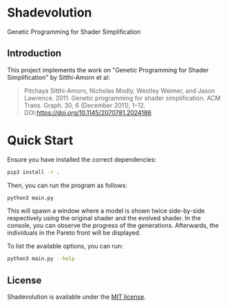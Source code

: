 # Shadevolution
Genetic Programming for Shader Simplification

## Introduction
This project implements the work on "Genetic Programming for Shader Simplification" by Sitthi-Amorn et al: 
> Pitchaya Sitthi-Amorn, Nicholas Modly, Westley Weimer, and Jason Lawrence. 2011. Genetic programming for shader 
> simplification. ACM Trans. Graph. 30, 6 (December 2011), 1–12. DOI:https://doi.org/10.1145/2070781.2024186

# Quick Start
Ensure you have installed the correct dependencies:
```bash
pip3 install -r .
```
Then, you can run the program as follows:
```bash
python3 main.py
```
This will spawn a window where a model is shown twice side-by-side respectively using the original
shader and the evolved shader. In the console, you can observe the progress of the generations. Afterwards,
the individuals in the Pareto front will be displayed. 

To list the available options, you can run:
```bash
python3 main.py --help
```

## License
Shadevolution is available under the [MIT license](LICENSE.txt).
